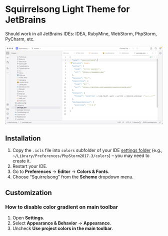 # Squirrelsong Light Theme for JetBrains

Should work in all JetBrains IDEs: IDEA, RubyMine, WebStorm, PhpStorm, PyCharm, etc.

![Squirrelsong light theme for JetBrains](squirrelsong-light/screenshot.png)

## Installation

1. Copy the `.icls` file into `colors` subfolder of your IDE [settings folder](https://intellij-support.jetbrains.com/hc/en-us/articles/206544519) (e.g., `~/Library/Preferences/PhpStorm2017.3/colors`) – you may need to create it.
2. Restart your IDE.
3. Go to **Preferences** → **Editor** → **Colors & Fonts**.
4. Choose “Squirrelsong” from the **Scheme** dropdown menu.

## Customization

### How to disable color gradient on main toolbar

1. Open **Settings**.
2. Select **Appearance & Behavior** → **Appearance**.
3. Uncheck **Use project colors in the main toolbar**.

